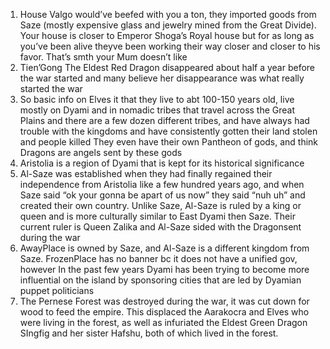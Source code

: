 1. House Valgo would’ve beefed with you a ton, they imported goods from Saze (mostly expensive glass and jewelry mined from the Great Divide). Your house is closer to Emperor Shoga’s Royal house but for as long as you’ve been alive theyve been working their way closer and closer to his favor. That’s smth your Mum doesn’t like
2. Tien’Gong The Eldest Red Dragon disappeared about half a year before the war started and many believe her disappearance was what really started the war
3. So basic info on Elves it that they live to abt 100-150 years old, live mostly on Dyami and in nomadic tribes that travel across the Great Plains and there are a few dozen different tribes, and have always had trouble with the kingdoms and have consistently gotten their land stolen and people killed They even have their own Pantheon of gods, and think Dragons are angels sent by these gods
4. Aristolia is a region of Dyami that is kept for its historical significance
5. Al-Saze was established when they had finally regained their independence from Aristolia like a few hundred years ago, and when Saze said “ok your gonna be apart of us now” they said “nuh uh” and created their own country. Unlike Saze, Al-Saze is ruled by a king or queen and is more culturally similar to East Dyami then Saze. Their current ruler is Queen Zalika and Al-Saze sided with the Dragonsent during the war
6. AwayPlace is owned by Saze, and Al-Saze is a different kingdom from Saze. FrozenPlace has no banner bc it does not have a unified gov, however In the past few years Dyami has been trying to become more influential on the island by sponsoring cities that are led by Dyamian puppet politicians
7. The Pernese Forest was destroyed during the war, it was cut down for wood to feed the empire. This displaced the Aarakocra and Elves who were living in the forest, as well as infuriated the Eldest Green Dragon SIngfig and her sister Hafshu, both of which lived in the forest.
